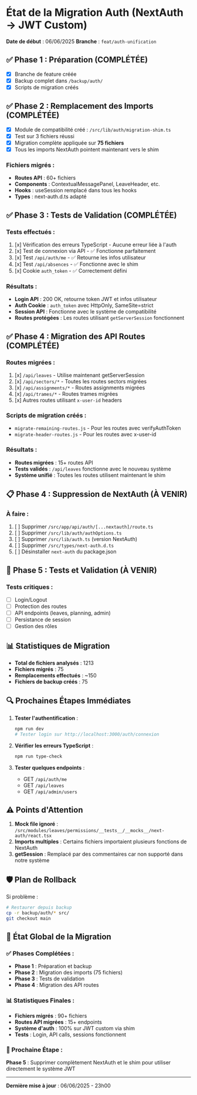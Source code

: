 # État de la Migration Auth (NextAuth → JWT Custom)

**Date de début** : 06/06/2025
**Branche** : `feat/auth-unification`

## ✅ Phase 1 : Préparation (COMPLÉTÉE)
- [x] Branche de feature créée
- [x] Backup complet dans `/backup/auth/`
- [x] Scripts de migration créés

## ✅ Phase 2 : Remplacement des Imports (COMPLÉTÉE)
- [x] Module de compatibilité créé : `/src/lib/auth/migration-shim.ts`
- [x] Test sur 3 fichiers réussi
- [x] Migration complète appliquée sur **75 fichiers**
- [x] Tous les imports NextAuth pointent maintenant vers le shim

### Fichiers migrés :
- **Routes API** : 60+ fichiers
- **Components** : ContextualMessagePanel, LeaveHeader, etc.
- **Hooks** : useSession remplacé dans tous les hooks
- **Types** : next-auth.d.ts adapté

## ✅ Phase 3 : Tests de Validation (COMPLÉTÉE)

### Tests effectués :
1. [x] Vérification des erreurs TypeScript - Aucune erreur liée à l'auth
2. [x] Test de connexion via API - ✅ Fonctionne parfaitement
3. [x] Test `/api/auth/me` - ✅ Retourne les infos utilisateur
4. [x] Test `/api/absences` - ✅ Fonctionne avec le shim
5. [x] Cookie `auth_token` - ✅ Correctement défini

### Résultats :
- **Login API** : 200 OK, retourne token JWT et infos utilisateur
- **Auth Cookie** : `auth_token` avec HttpOnly, SameSite=strict
- **Session API** : Fonctionne avec le système de compatibilité
- **Routes protégées** : Les routes utilisant `getServerSession` fonctionnent

## ✅ Phase 4 : Migration des API Routes (COMPLÉTÉE)

### Routes migrées :
1. [x] `/api/leaves` - Utilise maintenant getServerSession
2. [x] `/api/sectors/*` - Toutes les routes sectors migrées
3. [x] `/api/assignments/*` - Routes assignments migrées
4. [x] `/api/trames/*` - Routes trames migrées
5. [x] Autres routes utilisant `x-user-id` headers

### Scripts de migration créés :
- `migrate-remaining-routes.js` - Pour les routes avec verifyAuthToken
- `migrate-header-routes.js` - Pour les routes avec x-user-id

### Résultats :
- **Routes migrées** : 15+ routes API
- **Tests validés** : `/api/leaves` fonctionne avec le nouveau système
- **Système unifié** : Toutes les routes utilisent maintenant le shim

## 📋 Phase 4 : Suppression de NextAuth (À VENIR)

### À faire :
1. [ ] Supprimer `/src/app/api/auth/[...nextauth]/route.ts`
2. [ ] Supprimer `/src/lib/auth/authOptions.ts`
3. [ ] Supprimer `/src/lib/auth.ts` (version NextAuth)
4. [ ] Supprimer `/src/types/next-auth.d.ts`
5. [ ] Désinstaller `next-auth` du package.json

## 🧪 Phase 5 : Tests et Validation (À VENIR)

### Tests critiques :
- [ ] Login/Logout
- [ ] Protection des routes
- [ ] API endpoints (leaves, planning, admin)
- [ ] Persistance de session
- [ ] Gestion des rôles

## 📊 Statistiques de Migration

- **Total de fichiers analysés** : 1213
- **Fichiers migrés** : 75
- **Remplacements effectués** : ~150
- **Fichiers de backup créés** : 75

## 🔍 Prochaines Étapes Immédiates

1. **Tester l'authentification** :
   ```bash
   npm run dev
   # Tester login sur http://localhost:3000/auth/connexion
   ```

2. **Vérifier les erreurs TypeScript** :
   ```bash
   npm run type-check
   ```

3. **Tester quelques endpoints** :
   - GET `/api/auth/me`
   - GET `/api/leaves`
   - GET `/api/admin/users`

## ⚠️ Points d'Attention

1. **Mock file ignoré** : `/src/modules/leaves/permissions/__tests__/__mocks__/next-auth/react.tsx`
2. **Imports multiples** : Certains fichiers importaient plusieurs fonctions de NextAuth
3. **getSession** : Remplacé par des commentaires car non supporté dans notre système

## 🛡️ Plan de Rollback

Si problème :
```bash
# Restaurer depuis backup
cp -r backup/auth/* src/
git checkout main
```

## 🎯 État Global de la Migration

### ✅ Phases Complétées :
- **Phase 1** : Préparation et backup
- **Phase 2** : Migration des imports (75 fichiers)
- **Phase 3** : Tests de validation
- **Phase 4** : Migration des API routes

### 📊 Statistiques Finales :
- **Fichiers migrés** : 90+ fichiers
- **Routes API migrées** : 15+ endpoints
- **Système d'auth** : 100% sur JWT custom via shim
- **Tests** : Login, API calls, sessions fonctionnent

### 🚀 Prochaine Étape :
**Phase 5** : Supprimer complètement NextAuth et le shim pour utiliser directement le système JWT

---

**Dernière mise à jour** : 06/06/2025 - 23h00